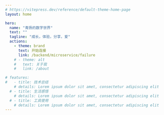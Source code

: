```yaml
---
# https://vitepress.dev/reference/default-theme-home-page
layout: home

hero:
  name: "青扬的数字世界"
  text: ""
  tagline: "成长，体验，分享，爱"
  actions:
    - theme: brand
      text: 开始连接
      link: /backend/microservice/failure
    # - theme: alt
    #   text: 关于我
    #   link: /about

# features:
#   - title: 技术总结
    # details: Lorem ipsum dolor sit amet, consectetur adipiscing elit
  # - title: 生活感悟
    # details: Lorem ipsum dolor sit amet, consectetur adipiscing elit
  # - title: 工具使用
    # details: Lorem ipsum dolor sit amet, consectetur adipiscing elit
---
```


